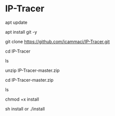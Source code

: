 # IP-Tracer

apt update

apt install git -y

git clone https://github.com/icammaci/IP-Tracer.git

cd IP-Tracer

ls

unzip IP-Tracer-master.zip

cd IP-Tracer-master.zip

ls

chmod +x install

sh install or ./install
